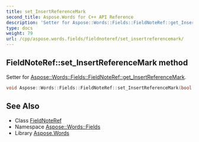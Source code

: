```yaml
---
title: set_InsertReferenceMark
second_title: Aspose.Words for C++ API Reference
description: 'Setter for Aspose::Words::Fields::FieldNoteRef::get_InsertReferenceMark.'
type: docs
weight: 79
url: /cpp/aspose.words.fields/fieldnoteref/set_insertreferencemark/
---
```

## FieldNoteRef::set_InsertReferenceMark method


Setter for [Aspose::Words::Fields::FieldNoteRef::get_InsertReferenceMark](../get_insertreferencemark/).

```cpp
void Aspose::Words::Fields::FieldNoteRef::set_InsertReferenceMark(bool value)
```

## See Also

* Class [FieldNoteRef](../)
* Namespace [Aspose::Words::Fields](../../)
* Library [Aspose.Words](../../../)
